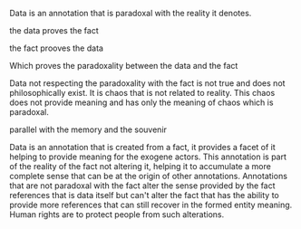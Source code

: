 Data is an annotation that is paradoxal with the reality it denotes.

the data proves the fact

the fact prooves the data

Which proves the paradoxality between the data and the fact

Data not respecting the paradoxality with the fact is not true and does not philosophically exist. It is chaos that is not related to reality. This chaos does not provide meaning and has only the meaning of chaos which is paradoxal.

parallel with the memory and the souvenir

Data is an annotation that is created from a fact, it provides a facet of it helping to provide meaning for the exogene actors. This annotation is part of the reality of the fact not altering it, helping it to accumulate a more complete sense that can be at the origin of other annotations. Annotations that are not paradoxal with the fact alter the sense provided by the fact references that is data itself but can't alter the fact that has the ability to provide more references that can still recover in the formed entity meaning. Human rights are to protect people from such alterations.
